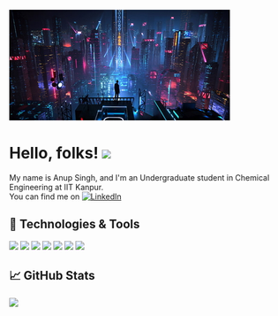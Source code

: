 ![Header](https://github.com/anupsingh20/anupsingh20/blob/main/281.png "Header")

# Hello, folks! <img src="https://raw.githubusercontent.com/MartinHeinz/MartinHeinz/master/wave.gif" width="30px">

My name is Anup Singh, and I'm an Undergraduate student in Chemical Engineering at IIT Kanpur.
<br>You can find me on    [![LinkedIn][2.2]][2]

## 🔧 Technologies & Tools
![](https://img.shields.io/badge/OS-Windows-informational?style=flat&logo=Windows&logoColor=white&color=2bbc8a)
![](https://img.shields.io/badge/Code-Python-informational?style=flat&logo=python&logoColor=white&color=2bbc8a)
![](https://img.shields.io/badge/Code-C-informational?style=flat&logo=C&logoColor=white&color=2bbc8a)
![](https://img.shields.io/badge/Code-HTML-informational?style=flat&logo=html5&logoColor=white&color=2bbc8a)
![](https://img.shields.io/badge/Code-CSS-informational?style=flat&logo=css3&logoColor=white&color=2bbc8a)
![](https://img.shields.io/badge/Database-SQL-informational?style=flat&logo=database&color=2bbc8a)
![](https://img.shields.io/badge/Editor-VSCode-informational?style=flat&logo=VisualStudioCode&logoColor=white&color=2bbc8a)




## &#x1f4c8; GitHub Stats

<a href="https://github.com/anupsingh20/anupsingh20">
  <img align="center" src="https://github-readme-stats.vercel.app/api/?username=anupsingh20&show_icons=true&theme=highcontrast&count_private=true&title_color=ffffff&text_color=c9cacc&icon_color=2bbc8a&bg_color=1d1f21&langs_count=3" />
</a>
<br><br>




[2.2]: https://img.shields.io/badge/linkedin-%230077B5.svg?style=for-the-badge&logo=linkedin&logoColor=white

<!-- Links to your social media accounts -->

[2]: https://www.linkedin.com/in/anupsingh16/
<!-- Resources -->
<!-- Icons: https://simpleicons.org/ -->
<!-- GitHub Stats: https://github.com/anuraghazra/github-readme-stats -->
<!-- Emojis: https://emojipedia.org/emoji/ -->
<!-- HTML Emojis: https://www.fileformat.info/index.htm -->
<!-- Shields: https://shields.io/ -->
<!-- Awesome GitHub Profile README: https://github.com/abhisheknaiidu/awesome-github-profile-readme -->
